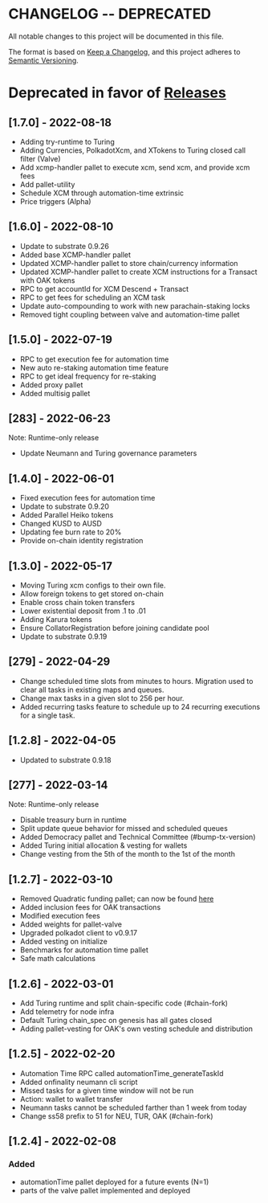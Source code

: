 # CHANGELOG -- DEPRECATED
All notable changes to this project will be documented in this file.

The format is based on [Keep a Changelog](https://keepachangelog.com/en/1.0.0/),
and this project adheres to [Semantic Versioning](https://semver.org/spec/v2.0.0.html).

# Deprecated in favor of [Releases](https://github.com/OAK-Foundation/OAK-blockchain/releases)

## [1.7.0] - 2022-08-18
- Adding try-runtime to Turing
- Adding Currencies, PolkadotXcm, and XTokens to Turing closed call filter (Valve) 
- Add xcmp-handler pallet to execute xcm, send xcm, and provide xcm fees
- Add pallet-utility
- Schedule XCM through automation-time extrinsic
- Price triggers (Alpha)

## [1.6.0] - 2022-08-10
- Update to substrate 0.9.26
- Added base XCMP-handler pallet
- Updated XCMP-handler pallet to store chain/currency information
- Updated XCMP-handler pallet to create XCM instructions for a Transact with OAK tokens
- RPC to get accountId for XCM Descend + Transact
- RPC to get fees for scheduling an XCM task
- Update auto-compounding to work with new parachain-staking locks
- Removed tight coupling between valve and automation-time pallet

## [1.5.0] - 2022-07-19
- RPC to get execution fee for automation time
- New auto re-staking automation time feature
- RPC to get ideal frequency for re-staking
- Added proxy pallet
- Added multisig pallet

## [283] - 2022-06-23
Note: Runtime-only release
- Update Neumann and Turing governance parameters

## [1.4.0] - 2022-06-01
- Fixed execution fees for automation time
- Update to substrate 0.9.20
- Added Parallel Heiko tokens
- Changed KUSD to AUSD
- Updating fee burn rate to 20%
- Provide on-chain identity registration

## [1.3.0] - 2022-05-17
- Moving Turing xcm configs to their own file.
- Allow foreign tokens to get stored on-chain
- Enable cross chain token transfers
- Lower existential deposit from .1 to .01
- Adding Karura tokens
- Ensure CollatorRegistration before joining candidate pool
- Update to substrate 0.9.19

## [279] - 2022-04-29
- Change scheduled time slots from minutes to hours. Migration used to clear all tasks in existing maps and queues.
- Change max tasks in a given slot to 256 per hour.
- Added recurring tasks feature to schedule up to 24 recurring executions for a single task.

## [1.2.8] - 2022-04-05
- Updated to substrate 0.9.18

## [277] - 2022-03-14
Note: Runtime-only release
- Disable treasury burn in runtime
- Split update queue behavior for missed and scheduled queues
- Added Democracy pallet and Technical Committee (#bump-tx-version)
- Added Turing initial allocation & vesting for wallets
- Change vesting from the 5th of the month to the 1st of the month

## [1.2.7] - 2022-03-10
- Removed Quadratic funding pallet; can now be found [here](https://github.com/OAK-Foundation/quadratic-funding-pallet)
- Added inclusion fees for OAK transactions
- Modified execution fees
- Added weights for pallet-valve
- Upgraded polkadot client to v0.9.17
- Added vesting on initialize
- Benchmarks for automation time pallet
- Safe math calculations

## [1.2.6] - 2022-03-01
- Add Turing runtime and split chain-specific code (#chain-fork)
- Add telemetry for node infra
- Default Turing chain_spec on genesis has all gates closed
- Adding pallet-vesting for OAK's own vesting schedule and distribution

## [1.2.5] - 2022-02-20
- Automation Time RPC called automationTime_generateTaskId
- Added onfinality neumann cli script
- Missed tasks for a given time window will not be run
- Action: wallet to wallet transfer
- Neumann tasks cannot be scheduled farther than 1 week from today
- Change ss58 prefix to 51 for NEU, TUR, OAK (#chain-fork)

## [1.2.4] - 2022-02-08
### Added
- automationTime pallet deployed for a future events (N=1)
- parts of the valve pallet implemented and deployed
